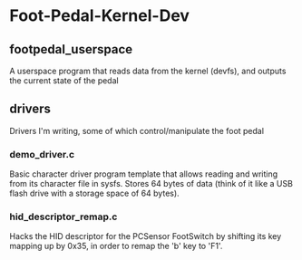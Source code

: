 # Foot-Pedal-Kernel-Dev
## footpedal_userspace
A userspace program that reads data from the kernel (devfs), and outputs the current state of the pedal

## drivers
Drivers I'm writing, some of which control/manipulate the foot pedal

### demo_driver.c
Basic character driver program template that allows reading and writing from its character file in sysfs. Stores 64 bytes of data (think of it like a USB flash drive with a storage space of 64 bytes). 

### hid_descriptor_remap.c
Hacks the HID descriptor for the PCSensor FootSwitch by shifting its key mapping up by 0x35, in order to remap the 'b' key to 'F1'. 